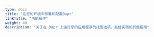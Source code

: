 ```yaml
---
type: docs
title: "在您的环境中部署和配置Dapr"
linkTitle: "功能操作"
weight: 40
description: "关于在 Dapr 上运行您的应用程序的托管选项，最佳实践和其他指南"
---
```


